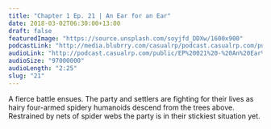 ```yaml
---
title: "Chapter 1 Ep. 21 | An Ear for an Ear"
date: 2018-03-02T06:30:00+13:00
draft: false
featuredImage: "https://source.unsplash.com/soyjfd_DDXw/1600x900"
podcastLink: "http://media.blubrry.com/casualrp/podcast.casualrp.com/public/EP%20021%20-%20An%20Ear%20for%20an%20Ear.mp3"
audioLink: "http://podcast.casualrp.com/public/EP%20021%20-%20An%20Ear%20for%20an%20Ear.mp3"
audioSize: "97000000"
audioLength: "2:25"
slug: "21"
---
```


A fierce battle ensues. The party and settlers are fighting for their lives as hairy four-armed spidery humanoids descend from the trees above. Restrained by nets of spider webs the party is in their stickiest situation yet.
